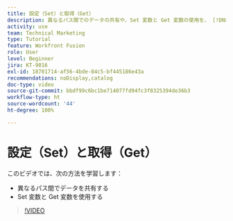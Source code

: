 ```yaml
---
title: 設定（Set）と取得（Get）
description: 異なるパス間でのデータの共有や、Set 変数と Get 変数の使用を、 [!DNL Adobe Workfront Fusion] 内ですべて行う方法について説明します。
activity: use
team: Technical Marketing
type: Tutorial
feature: Workfront Fusion
role: User
level: Beginner
jira: KT-9016
exl-id: 18781714-af56-4bde-84c5-bf445186e43a
recommendations: noDisplay,catalog
doc-type: video
source-git-commit: bbdf99c6bc1be714077fd94fc3f8325394de36b3
workflow-type: ht
source-wordcount: '44'
ht-degree: 100%

---
```


# 設定（Set）と取得（Get）

このビデオでは、次の方法を学習します：

* 異なるパス間でデータを共有する
* Set 変数と Get 変数を使用する

>[!VIDEO](https://video.tv.adobe.com/v/335275/?quality=12&learn=on&enablevpops=1)
